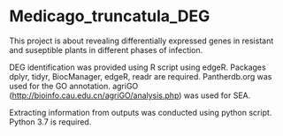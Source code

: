 # Medicago_truncatula_DEG

This project is about revealing differentially expressed genes in resistant and suseptible plants in different phases of infection.

DEG identification was provided using R script using edgeR. Packages dplyr, tidyr, BiocManager, edgeR, readr are required.
Pantherdb.org was used for the GO annotation. agriGO (http://bioinfo.cau.edu.cn/agriGO/analysis.php) was used for SEA.

Extracting information from outputs was conducted using python script. Python 3.7 is required.
